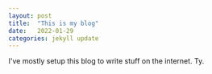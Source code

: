 ```yaml
---
layout: post
title:  "This is my blog"
date:   2022-01-29
categories: jekyll update
---
```

I've mostly setup this blog to write stuff on the internet. Ty.
